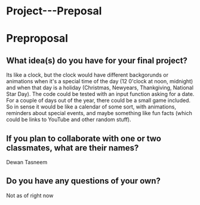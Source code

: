 # Project---Preposal
# Preproposal

## What idea(s) do you have for your final project?
Its like a clock, but the clock would have different backgorunds or animations when it's a special time of the day (12 0'clock at noon, midnight) 
and when that day is a holiday (Christmas, Newyears, Thankgiving, National Star Day). The code could be tested with an input function asking for a date. 
For a couple of days out of the year, there could be a small game included. 
So in sense it would be like a calendar of some sort, with animations, reminders about special events, 
and maybe something like fun facts (which could be links to YouTube and other random stuff). 

## If you plan to collaborate with one or two classmates, what are their names?

Dewan Tasneem

## Do you have any questions of your own?

Not as of right now

